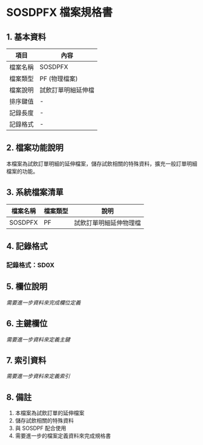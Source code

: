 # SOSDPFX 檔案規格書

## 1. 基本資料

| 項目 | 內容 |
|------|------|
| 檔案名稱 | SOSDPFX |
| 檔案類型 | PF (物理檔案) |
| 檔案說明 | 試飲訂單明細延伸檔 |
| 排序鍵值 | - |
| 記錄長度 | - |
| 記錄格式 | - |

## 2. 檔案功能說明

本檔案為試飲訂單明細的延伸檔案，儲存試飲相關的特殊資料，擴充一般訂單明細檔案的功能。

## 3. 系統檔案清單

| 檔案名稱 | 檔案類型 | 說明 |
|----------|----------|------|
| SOSDPFX | PF | 試飲訂單明細延伸物理檔 |

## 4. 記錄格式

### 記錄格式：SD0X

## 5. 欄位說明

*需要進一步資料來完成欄位定義*

## 6. 主鍵欄位

*需要進一步資料來定義主鍵*

## 7. 索引資料

*需要進一步資料來定義索引*

## 8. 備註

1. 本檔案為試飲訂單的延伸檔案
2. 儲存試飲相關的特殊資料
3. 與 SOSDPF 配合使用
4. 需要進一步的檔案定義資料來完成規格書 